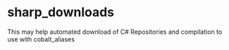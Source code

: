 # sharp_downloads
This may help automated download of C# Repositories and compilation to use with cobalt_aliases
